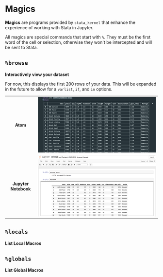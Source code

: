 # Magics

**Magics** are programs provided by `stata_kernel` that enhance the experience of working with Stata in Jupyter.

All magics are special commands that start with `%`. They must be the first word of the cell or selection, otherwise they won't be intercepted and will be sent to Stata.

## `%browse`

**Interactively view your dataset**

For now, this displays the first 200 rows of your data. This will be expanded in the future to allow for a `varlist`, `if`, and `in` options.

| | |
|:-------------------------:|:-------------------------:|
| **Atom** | ![Atom](../img/browse_atom.png) |
| **Jupyter Notebook** |  ![Jupyter Notebook](../img/browse_notebook.png) |

<!-- ## `%plot`

**Force Plot to Show**

In most cases, `stata_kernel` is able to see that you're creating a graph, and will correctly display it. However if you're running a program and a graph is created within the program, you may have to nudge the kernel to show the graph. You can do that with `%plot`.

```stata
program define make_scatter_plot
    sysuse auto
    scatter price mpg
end

%plot make_scatter_plot
```


You can provide options after `%plot` and before code:

```
usage: %plot [-h] [--scale SCALE] [--width WIDTH] [--height HEIGHT] [--set]
             [CODE [CODE ...]]
```

- `-h` or `--help`: show help menu for `%plot`
- `--scale`: Scale default height and width. Defaults to 1.
- `--width`: Plot width in pixels. Defaults to 600px.
- `--height`: Plot height in pixels. Defaults to 400px.
- `--set`: Set plot width and height for the rest of the session. -->

## `%locals`

**List Local Macros**

## `%globals`

**List Global Macros**

<!-- ## `%time`

**Time Execution of a Command**

This timing is currently most exact on macOS and Linux using the console method of speaking to Stata. It may be redeveloped in the future to use Stata's `rmsg` option.

```stata
%time sleep 100
``` -->
